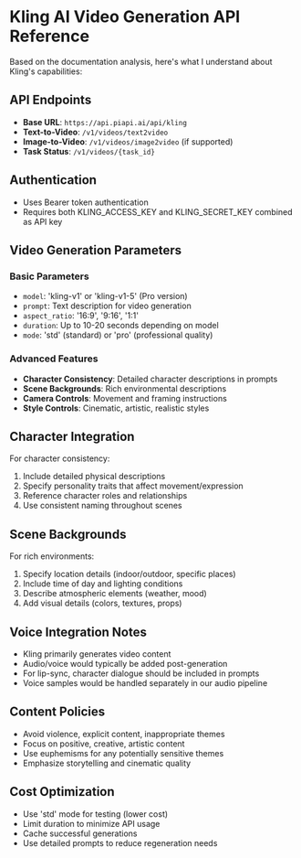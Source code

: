 # Kling AI Video Generation API Reference

Based on the documentation analysis, here's what I understand about Kling's capabilities:

## API Endpoints
- **Base URL**: `https://api.piapi.ai/api/kling`
- **Text-to-Video**: `/v1/videos/text2video`
- **Image-to-Video**: `/v1/videos/image2video` (if supported)
- **Task Status**: `/v1/videos/{task_id}`

## Authentication
- Uses Bearer token authentication
- Requires both KLING_ACCESS_KEY and KLING_SECRET_KEY combined as API key

## Video Generation Parameters

### Basic Parameters
- `model`: 'kling-v1' or 'kling-v1-5' (Pro version)
- `prompt`: Text description for video generation
- `aspect_ratio`: '16:9', '9:16', '1:1'
- `duration`: Up to 10-20 seconds depending on model
- `mode`: 'std' (standard) or 'pro' (professional quality)

### Advanced Features
- **Character Consistency**: Detailed character descriptions in prompts
- **Scene Backgrounds**: Rich environmental descriptions
- **Camera Controls**: Movement and framing instructions
- **Style Controls**: Cinematic, artistic, realistic styles

## Character Integration
For character consistency:
1. Include detailed physical descriptions
2. Specify personality traits that affect movement/expression
3. Reference character roles and relationships
4. Use consistent naming throughout scenes

## Scene Backgrounds
For rich environments:
1. Specify location details (indoor/outdoor, specific places)
2. Include time of day and lighting conditions
3. Describe atmospheric elements (weather, mood)
4. Add visual details (colors, textures, props)

## Voice Integration Notes
- Kling primarily generates video content
- Audio/voice would typically be added post-generation
- For lip-sync, character dialogue should be included in prompts
- Voice samples would be handled separately in our audio pipeline

## Content Policies
- Avoid violence, explicit content, inappropriate themes
- Focus on positive, creative, artistic content
- Use euphemisms for any potentially sensitive themes
- Emphasize storytelling and cinematic quality

## Cost Optimization
- Use 'std' mode for testing (lower cost)
- Limit duration to minimize API usage
- Cache successful generations
- Use detailed prompts to reduce regeneration needs